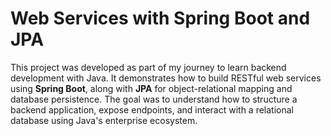 # Web Services with Spring Boot and JPA

This project was developed as part of my journey to learn backend development with Java. It demonstrates how to build RESTful web services using **Spring Boot**, along with **JPA** for object-relational mapping and database persistence. The goal was to understand how to structure a backend application, expose endpoints, and interact with a relational database using Java's enterprise ecosystem.
